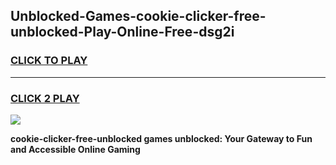 
## Unblocked-Games-cookie-clicker-free-unblocked-Play-Online-Free-dsg2i
<h3>
<a href="https://premium76.site?title=cookie-clicker-free-unblocked&ref=26A">CLICK TO PLAY</a></h3>
<hr>

<h3>
<a href="https://premium76.site?title=cookie-clicker-free-unblocked&ref=26A">CLICK 2 PLAY</a>
  
</h3>

<a href="https://premium76.site?title=cookie-clicker-free-unblocked&ref=26A"><img src="https://clearcache.store/games.png"></a>


**cookie-clicker-free-unblocked games unblocked: Your Gateway to Fun and Accessible Online Gaming**
